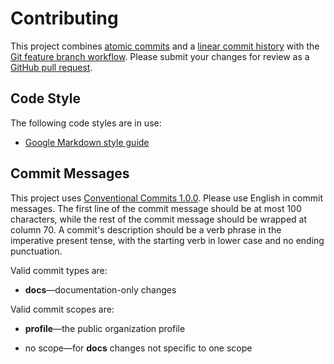 # Contributing

This project combines
[atomic commits](https://www.aleksandrhovhannisyan.com/blog/atomic-git-commits/)
and a [linear commit history](https://archive.is/VpWTs) with the
[Git feature branch workflow](https://www.atlassian.com/git/tutorials/comparing-workflows/feature-branch-workflow).
Please submit your changes for review as a
[GitHub pull request](https://docs.github.com/en/pull-requests/collaborating-with-pull-requests).

## Code Style

The following code styles are in use:

- [Google Markdown style guide](https://google.github.io/styleguide/docguide/style.html)

## Commit Messages

This project uses
[Conventional Commits 1.0.0](https://www.conventionalcommits.org/en/v1.0.0/).
Please use English in commit messages.  The first line of the commit
message should be at most 100 characters, while the rest of the commit
message should be wrapped at column 70.  A commit's description should
be a verb phrase in the imperative present tense, with the starting
verb in lower case and no ending punctuation.

Valid commit types are:

- **docs**—documentation-only changes

Valid commit scopes are:

- **profile**—the public organization profile

- no scope—for **docs** changes not specific to one scope
